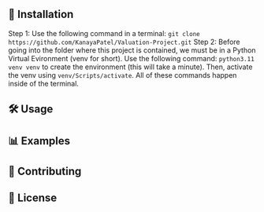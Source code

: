 ## 🚀 Installation
  Step 1: Use the following command in a terminal: ```git clone https://github.com/KanayaPatel/Valuation-Project.git```
  Step 2: Before going into the folder where this project is contained, we must be in a Python Virtual Evironment (venv for short). Use the following command: ```python3.11 venv venv``` to create the environment (this will take a minute). Then, activate the venv using ```venv/Scripts/activate```. All of these commands happen inside of the terminal. 
## 🛠 Usage
## 📊 Examples
## 🤝 Contributing
## 📜 License
